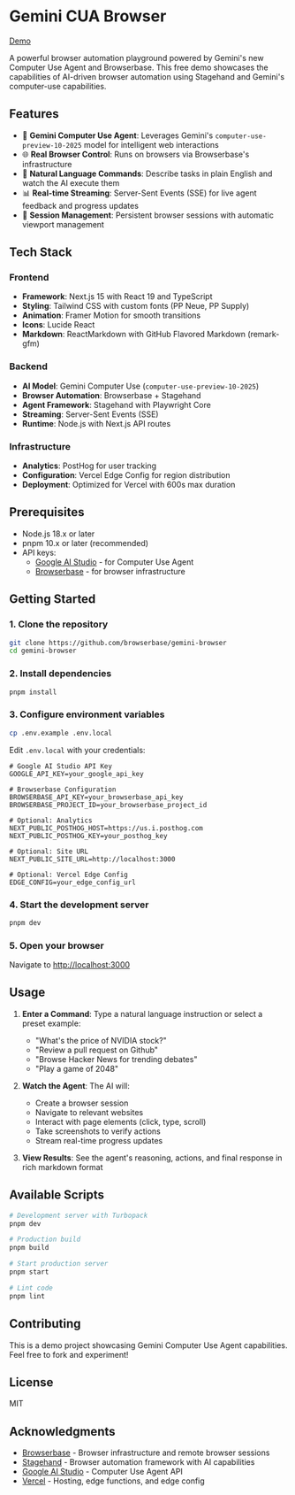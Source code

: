 # Gemini CUA Browser

[Demo](https://gemini.browserbase.com)

A powerful browser automation playground powered by Gemini's new Computer Use Agent and Browserbase. This free demo showcases the capabilities of AI-driven browser automation using Stagehand and Gemini's computer-use capabilities.

## Features

- 🤖 **Gemini Computer Use Agent**: Leverages Gemini's `computer-use-preview-10-2025` model for intelligent web interactions
- 🌐 **Real Browser Control**: Runs on browsers via Browserbase's infrastructure
- 🎯 **Natural Language Commands**: Describe tasks in plain English and watch the AI execute them
- 📊 **Real-time Streaming**: Server-Sent Events (SSE) for live agent feedback and progress updates
- 🔄 **Session Management**: Persistent browser sessions with automatic viewport management

## Tech Stack

### Frontend
- **Framework**: Next.js 15 with React 19 and TypeScript
- **Styling**: Tailwind CSS with custom fonts (PP Neue, PP Supply)
- **Animation**: Framer Motion for smooth transitions
- **Icons**: Lucide React
- **Markdown**: ReactMarkdown with GitHub Flavored Markdown (remark-gfm)

### Backend
- **AI Model**: Gemini Computer Use (`computer-use-preview-10-2025`)
- **Browser Automation**: Browserbase + Stagehand
- **Agent Framework**: Stagehand with Playwright Core
- **Streaming**: Server-Sent Events (SSE) 
- **Runtime**: Node.js with Next.js API routes

### Infrastructure
- **Analytics**: PostHog for user tracking
- **Configuration**: Vercel Edge Config for region distribution
- **Deployment**: Optimized for Vercel with 600s max duration

## Prerequisites

- Node.js 18.x or later
- pnpm 10.x or later (recommended)
- API keys:
  - [Google AI Studio](https://aistudio.google.com/apikey) - for Computer Use Agent
  - [Browserbase](https://www.browserbase.com) - for browser infrastructure

## Getting Started

### 1. Clone the repository
```bash
git clone https://github.com/browserbase/gemini-browser
cd gemini-browser
```

### 2. Install dependencies
```bash
pnpm install
```

### 3. Configure environment variables
```bash
cp .env.example .env.local
```

Edit `.env.local` with your credentials:
```env
# Google AI Studio API Key
GOOGLE_API_KEY=your_google_api_key

# Browserbase Configuration
BROWSERBASE_API_KEY=your_browserbase_api_key
BROWSERBASE_PROJECT_ID=your_browserbase_project_id

# Optional: Analytics
NEXT_PUBLIC_POSTHOG_HOST=https://us.i.posthog.com
NEXT_PUBLIC_POSTHOG_KEY=your_posthog_key

# Optional: Site URL
NEXT_PUBLIC_SITE_URL=http://localhost:3000

# Optional: Vercel Edge Config
EDGE_CONFIG=your_edge_config_url
```

### 4. Start the development server
```bash
pnpm dev
```

### 5. Open your browser
Navigate to [http://localhost:3000](http://localhost:3000)

## Usage

1. **Enter a Command**: Type a natural language instruction or select a preset example:
   - "What's the price of NVIDIA stock?"
   - "Review a pull request on Github"
   - "Browse Hacker News for trending debates"
   - "Play a game of 2048"

2. **Watch the Agent**: The AI will:
   - Create a browser session
   - Navigate to relevant websites
   - Interact with page elements (click, type, scroll)
   - Take screenshots to verify actions
   - Stream real-time progress updates

3. **View Results**: See the agent's reasoning, actions, and final response in rich markdown format

## Available Scripts

```bash
# Development server with Turbopack
pnpm dev

# Production build
pnpm build

# Start production server
pnpm start

# Lint code
pnpm lint
```

## Contributing

This is a demo project showcasing Gemini Computer Use Agent capabilities. Feel free to fork and experiment!

## License

MIT

## Acknowledgments

- [Browserbase](https://browserbase.com) - Browser infrastructure and remote browser sessions
- [Stagehand](https://github.com/browserbasehq/stagehand) - Browser automation framework with AI capabilities
- [Google AI Studio](https://aistudio.google.com/) - Computer Use Agent API
- [Vercel](https://vercel.com) - Hosting, edge functions, and edge config
